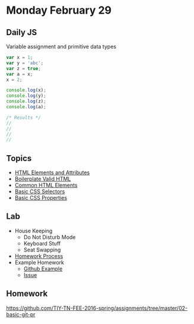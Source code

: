 # Monday February 29


## Daily JS

Variable assignment and primitive data types

```js
var x = 1;
var y = 'abc';
var z = true;
var a = x;
x = 2;

console.log(x);
console.log(y);
console.log(z);
console.log(a);

/* Results */
//
//
//
//
```

## Topics

- [HTML Elements and Attributes](html.html)
- [Boilerplate Valid HTML](boilerplate.html)
- [Common HTML Elements](elements.html)
- [Basic CSS Selectors](selectors.html)
- [Basic CSS Properties](properties.html)

## Lab

- House Keeping
  - Do Not Disturb Mode
  - Keyboard Stuff
  - Seat Swapping
- [Homework Process](homework.html)
- Example Homework
  - [Github Example](https://github.com/TIY-TN-FEE-2016-spring/example-hw)
  - [Issue](https://github.com/TIY-TN-FEE-2016-spring/assignments/issues)

## Homework

https://github.com/TIY-TN-FEE-2016-spring/assignments/tree/master/02-basic-git-pr
